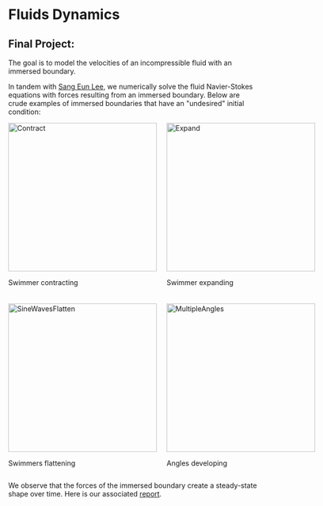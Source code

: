 # Fluids Dynamics

## Final Project:

The goal is to model the velocities of an incompressible fluid with an immersed boundary.

In tandem with [Sang Eun Lee](https://www.linkedin.com/in/sang-eun-lee-3a48571a1/), we numerically solve the fluid Navier-Stokes equations with forces resulting from an immersed boundary. Below are crude examples of immersed boundaries that have an "undesired" initial condition: 

<div style="display: grid; grid-template-columns: repeat(2, 1fr); gap: 20px;">
    <div>
        <img src="https://raw.githubusercontent.com/louisnass/louisnass.github.io/master/FluidDynamics/Gifs%20of%20Fluids/Tensile_test_contract.gif" alt="Contract" width="300">
        <p>Swimmer contracting</p>
    </div>
    <div>
        <img src="https://raw.githubusercontent.com/louisnass/louisnass.github.io/master/FluidDynamics/Gifs%20of%20Fluids/Tensile_test_expand.gif" alt="Expand" width="300">
        <p>Swimmer expanding</p>
    </div>
    <div>
        <img src="https://raw.githubusercontent.com/louisnass/louisnass.github.io/master/FluidDynamics/Gifs%20of%20Fluids/Sine_waves_flatten.gif" alt="SineWavesFlatten" width="300">
        <p>Swimmers flattening</p>
    </div>
    <div>
        <img src="https://raw.githubusercontent.com/louisnass/louisnass.github.io/master/FluidDynamics/Gifs%20of%20Fluids/Multiple_angles.gif" alt="MultipleAngles" width="300">
        <p>Angles developing</p>
    </div>
</div>

We observe that the forces of the immersed boundary create a steady-state shape over time. Here is our associated [report](https://github.com/louisnass/louisnass.github.io/blob/master/FluidDynamics/Biofluids_Project_final.pdf).
